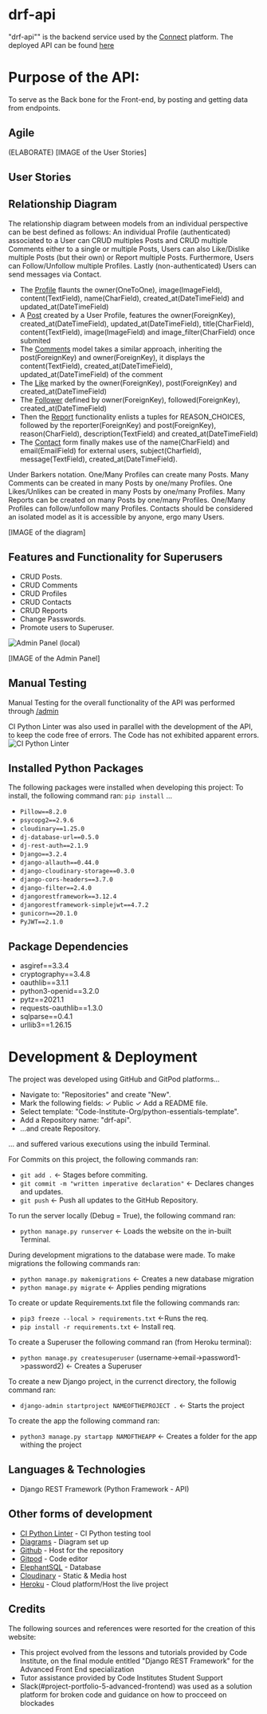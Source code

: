 # drf-api
"drf-api"" is the backend service used by the [Connect](https://github.com/TiagoMA90/connect) platform.
The deployed API can be found [here](https://djangorestframework-api-38c4a098777a.herokuapp.com/)

# Purpose of the API:
To serve as the Back bone for the Front-end, by posting and getting data from endpoints.

## Agile
(ELABORATE)
[IMAGE of the User Stories]

## User Stories

## Relationship Diagram
The relationship diagram between models from an individual perspective can be best defined as follows:
An individual Profile (authenticated) associated to a User can CRUD multiples Posts and CRUD multiple Comments either to a single or multiple Posts, Users can also Like/Dislike multiple Posts (but their own) or Report multiple Posts. Furthermore, Users can Follow/Unfollow multiple Profiles. Lastly (non-authenticated) Users can send messages via Contact.

- The [Profile](https://djangorestframework-api-38c4a098777a.herokuapp.com/profiles/) flaunts the owner(OneToOne), image(ImageField), content(TextField), name(CharField), created_at(DateTimeField) and updated_at(DateTimeField)
- A [Post](https://djangorestframework-api-38c4a098777a.herokuapp.com/posts/) created by a User Profile, features the owner(ForeignKey), created_at(DateTimeField), updated_at(DateTimeField), title(CharField), content(TextField), image(ImageField) and image_filter(CharField) once submited
- The [Comments](https://djangorestframework-api-38c4a098777a.herokuapp.com/comments/) model takes a similar approach, inheriting the post(ForeignKey) and owner(ForeignKey), it displays the content(TextField), created_at(DateTimeField), updated_at(DateTimeField) of the comment
- The [Like](https://djangorestframework-api-38c4a098777a.herokuapp.com/likes/) marked by the owner(ForeignKey), post(ForeignKey) and created_at(DateTimeField)
- The [Follower](https://djangorestframework-api-38c4a098777a.herokuapp.com/followers/) defined by owner(ForeignKey), followed(ForeignKey), created_at(DateTimeField)
- Then the [Report](https://djangorestframework-api-38c4a098777a.herokuapp.com/reports/) functionality enlists a tuples for REASON_CHOICES, followed by the reporter(ForeignKey) and post(ForeignKey), reason(CharField), description(TextField) and created_at(DateTimeField)
- The [Contact](https://djangorestframework-api-38c4a098777a.herokuapp.com/contacts/) form finally makes use of the name(CharField) and email(EmailField) for external users, subject(Charfield), message(TextField), created_at(DateTimeField).

Under Barkers notation. One/Many Profiles can create many Posts. Many Comments can be created in many Posts by one/many Profiles. One Likes/Unlikes can be created in many Posts by one/many Profiles. Many Reports can be created on many Posts by one/many Profiles. One/Many Profiles can follow/unfollow many Profiles. Contacts should be considered an isolated model as it is accessible by anyone, ergo many Users.

[IMAGE of the diagram]

## Features and Functionality for Superusers
- CRUD Posts.
- CRUD Comments
- CRUD Profiles
- CRUD Contacts
- CRUD Reports
- Change Passwords.
- Promote users to Superuser.

<img src="readme/AdminPanel.png" alt="Admin Panel (local)">

[IMAGE of the Admin Panel]

## Manual Testing
Manual Testing for the overall functionality of the API was performed through [/admin](https://djangorestframework-api-38c4a098777a.herokuapp.com/admin/)

CI Python Linter was also used in parallel with the development of the API, to keep the code free of errors.
The Code has not exhibited apparent errors.
<img src="readme/CIPythonLinter.png" alt="CI Python Linter">

## Installed Python Packages
The following packages were installed when developing this project:
To install, the following command ran: ```pip install``` ...
- ```Pillow==8.2.0```
- ```psycopg2==2.9.6```
- ```cloudinary==1.25.0```
- ```dj-database-url==0.5.0```
- ```dj-rest-auth==2.1.9```
- ```Django==3.2.4```
- ```django-allauth==0.44.0```
- ```django-cloudinary-storage==0.3.0```
- ```django-cors-headers==3.7.0```
- ```django-filter==2.4.0```
- ```djangorestframework==3.12.4```
- ```djangorestframework-simplejwt==4.7.2```
- ```gunicorn==20.1.0```
- ```PyJWT==2.1.0```

## Package Dependencies
- asgiref==3.3.4
- cryptography==3.4.8
- oauthlib==3.1.1
- python3-openid==3.2.0
- pytz==2021.1
- requests-oauthlib==1.3.0
- sqlparse==0.4.1
- urllib3==1.26.15

# Development & Deployment
The project was developed using GitHub and GitPod platforms...
- Navigate to: "Repositories" and create "New".
- Mark the following fields: ✓ Public ✓ Add a README file.
- Select template: "Code-Institute-Org/python-essentials-template".
- Add a Repository name: "drf-api".
- ...and create Repository.

... and suffered various executions using the inbuild Terminal.

For Commits on this project, the following commands ran:
- ```git add .``` <- Stages before commiting.
- ```git commit -m "written imperative declaration"``` <- Declares changes and updates.
- ```git push``` <- Push all updates to the GitHub Repository.

To run the server locally (Debug = True), the following command ran:
- ```python manage.py runserver``` <- Loads the website on the in-built Terminal.

During development migrations to the database were made.
To make migrations the following commands ran:
- ```python manage.py makemigrations``` <- Creates a new database migration
- ```python manage.py migrate``` <- Applies pending migrations

To create or update Requirements.txt file the following commands ran:
- ```pip3 freeze --local > requirements.txt```  <-Runs the req.
- ```pip install -r requirements.txt``` <- Install req.

To create a Superuser the following command ran (from Heroku terminal): 
- ```python manage.py createsuperuser``` (username->email->password1->password2) <- Creates a Superuser

To create a new Django project, in the currenct directory, the followig command ran:
- ```django-admin startproject NAMEOFTHEPROJECT .``` <- Starts the project

To create the app the following command ran:
- ```python3 manage.py startapp NAMOFTHEAPP``` <- Creates a folder for the app withing the project

## Languages & Technologies
- Django REST Framework (Python Framework - API)

## Other forms of development
- [CI Python Linter](https://pep8ci.herokuapp.com/) - CI Python testing tool
- [Diagrams](https://app.diagrams.net/) - Diagram set up
- [Github](https://github.com/) - Host for the repository
- [Gitpod](https://gitpod.io/) - Code editor
- [ElephantSQL](https://www.elephantsql.com/) - Database
- [Cloudinary](https://cloudinary.com/) - Static & Media host
- [Heroku](https://id.heroku.com/) - Cloud platform/Host the live project

## Credits
The following sources and references were resorted for the creation of this website:
- This project evolved from the lessons and tutorials provided by Code Institute, on the final module entitled "Django REST Framework" for the Advanced Front End specialization
- Tutor assistance provided by Code Institutes Student Support
- Slack(#project-portfolio-5-advanced-frontend) was used as a solution platform for broken code and guidance on how to procceed on blockades